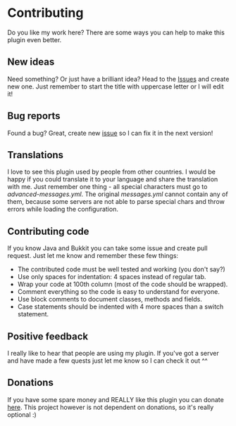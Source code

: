 # Contributing

Do you like my work here? There are some ways you can help to make this plugin even better.

## New ideas

Need something? Or just have a brilliant idea? Head to the [Issues](https://github.com/Co0sh/BetonQuest/issues) and create new one. Just remember to start the title with uppercase letter or I will edit it!

## Bug reports

Found a bug? Great, create new [issue](https://github.com/Co0sh/BetonQuest/issues) so I can fix it in the next version!

## Translations

I love to see this plugin used by people from other countries. I would be happy if you could translate it to your language and share the translation with me. Just remember one thing - all special characters must go to _advanced-messages.yml_. The original _messages.yml_ cannot contain any of them, because some servers are not able to parse special chars and throw errors while loading the configuration.

## Contributing code

If you know Java and Bukkit you can take some issue and create pull request. Just let me know and remember these few things:

* The contributed code must be well tested and working (you don't say?)
* Use only spaces for indentation: 4 spaces instead of regular tab.
* Wrap your code at 100th column (most of the code should be wrapped).
* Comment everything so the code is easy to understand for everyone.
* Use block comments to document classes, methods and fields.
* Case statements should be indented with 4 more spaces than a switch statement.

## Positive feedback

I really like to hear that people are using my plugin. If you've got a server and have made a few quests just let me know so I can check it out ^^

## Donations

If you have some spare money and REALLY like this plugin you can donate [here](https://www.paypal.com/cgi-bin/webscr?cmd=_s-xclick&hosted_button_id=KG6S76KP4W6UG). This project however is not dependent on donations, so it's really optional :)
